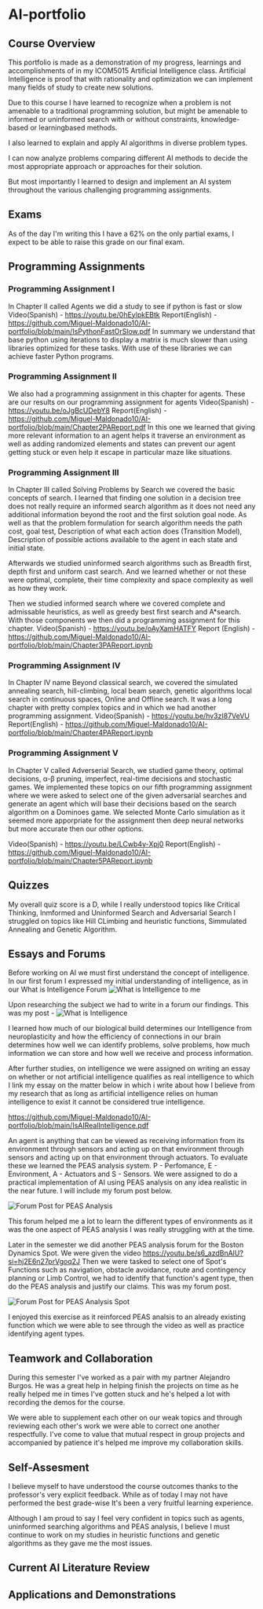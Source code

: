 # AI-portfolio

## Course Overview

This portfolio is made as a demonstration of my progress, learnings and accomplishments of in my ICOM5015 Artificial Intelligence class. Artificial Intelligence is proof that with rationality and optimization we can implement many fields of study to create new solutions.

Due to this course I have learned to recognize when a problem is not amenable to a traditional programming solution, but might be amenable to informed or uninformed search with or without constraints, knowledge-based or learningbased methods.

I also learned to explain and apply AI algorithms in diverse problem types.

I can now analyze problems comparing different AI methods to decide the most appropriate
approach or approaches for their solution.

But most importantly I learned to design and implement an AI system throughout the various challenging programming assignments.

## Exams

As of the day I'm writing this I have a 62% on the only partial exams, I expect to be able to raise this grade on our final exam. 

## Programming Assignments 

### Programming Assignment I

In Chapter II called Agents we did a study to see if python is fast or slow 
Video(Spanish) - https://youtu.be/0hEylpkEBtk 
Report(English) - https://github.com/Miguel-Maldonado10/AI-portfolio/blob/main/IsPythonFastOrSlow.pdf
In summary we understand that base python using iterations to display a matrix is much slower than using libraries optimized for these tasks. With use of these libraries we can achieve faster Python programs.

### Programming Assignment II

We also had a programming assignment in this chapter for agents. These are our results on our programming assignment for agents 
Video(Spanish) - https://youtu.be/oJgBcUDebY8
Report(English) - https://github.com/Miguel-Maldonado10/AI-portfolio/blob/main/Chapter2PAReport.pdf
In this one we learned that giving more relevant information to an agent helps it traverse an environment as well as adding randomized elements and states can prevent our agent getting stuck or even help it escape in particular maze like situations.

### Programming Assignment III

In Chapter III called Solving Problems by Search we covered the basic concepts of search. I learned that finding one solution in a decision tree does not really require an informed search algorithm as it does not need any additional information beyond the root and the first solution goal node. As well as that the problem formulation for search algorithm needs the path cost, goal test, Description of what each action does (Transition Model), Description of possible actions available to the agent in each state and initial state.

Afterwards we studied uninformed search algorithms such as Breadth first, depth first and uniform cast search. And we learned whether or not these were optimal, complete, their time complexity and space complexity as well as how they work. 

Then we studied informed search where we covered complete and admissable heuristics, as well as greedy best first search and A*search. With those components we then did a programming assignment for this chapter.
Video(Spanish) - https://youtu.be/oAyXamHATFY
Report (English) - https://github.com/Miguel-Maldonado10/AI-portfolio/blob/main/Chapter3PAReport.ipynb

### Programming Assignment IV

In Chapter IV name Beyond classical search, we covered the simulated annealing search, hill-climbing, local beam search, genetic algorithms local search in continuous spaces, Online and Offline search. It was a long chapter with pretty complex topics and in which we had another programming assignment.
Video(Spanish) - https://youtu.be/hv3zI87VeVU
Report(English) - https://github.com/Miguel-Maldonado10/AI-portfolio/blob/main/Chapter4PAReport.ipynb

### Programming Assignment V

In Chapter V called Adverserial Search, we studied game theory, optimal decisions, α-β pruning, imperfect, real-time decisions and stochastic games. We implemented these topics on our fifth programming assignment where we were asked to select one of the given adversarial searches and generate an agent which will base their decisions based on the search algorithm on a Dominoes game. We selected Monte Carlo simulation as it seemed more apporpriate for the assignment then deep neural networks but more accurate then our other options.

Video(Spanish) - https://youtu.be/LCwb4y-Xpj0
Report(English) - https://github.com/Miguel-Maldonado10/AI-portfolio/blob/main/Chapter5PAReport.ipynb

## Quizzes

My overall quiz score is a D, while I really understood topics like Critical Thinking, Inmformed and Uninformed Search and Adversarial Search I struggled on topics like Hill CLimbing and heuristic functions, Simmulated Annealing and Genetic Algorithm.

## Essays and Forums

Before working on AI we must first understand the concept of intelligence. In our first forum I expressed my initial understanding of intelligence, as in our What is Intelligence Forum ![What is Intelligence to me](IntelligenceToMe.png)

Upon researching the subject we had to write in a forum our findings. This was my post - ![What is Intelligence](WhatIsIntelligence.png)

I learned how much of our biological build determines our Intelligence from neuroplasticity and how the efficiency of connections in our brain determines how well we can identify problems, solve problems, how much information we can store and how well we receive and process information. 

After further studies, on intelligence we were assigned on writing an essay on whether or not artificial intelligence qualifies as real intelligence to which I link my essay on the matter below in which i write about how I believe from my research that as long as artificial intelligence relies on human intelligence to exist it cannot be considered true intelligence.

https://github.com/Miguel-Maldonado10/AI-portfolio/blob/main/IsAIRealIntelligence.pdf


An agent is anything that can be viewed as receiving information from its environment through sensors and acting up on that environment through sensors and acting up on that environment through actuators. To evaluate these we learned the PEAS analysis system. P - Perfomance, E - Environment, A - Actuators and S - Sensors. We were assigned to do a practical implementation of AI using PEAS analysis on any idea realistic in the near future. I will include my forum post below.

![Forum Post for PEAS Analysis](PEASAgentsForum.png)

This forum helped me a lot to learn the different types of environments as it was the one aspect of PEAS analysis I was really struggling with at the time. 

Later in the semester we did another PEAS analysis forum for the Boston Dynamics Spot. We were given the video https://youtu.be/s6_azdBnAlU?si=hj2E6n27prVgoq2J Then we were tasked to select one of Spot's Functions such as navigation, obstacle avoidance, route and contingency planning or Limb Control, we had to identify that function's agent type, then do the PEAS analysis and justify our claims. This was my forum post.

![Forum Post for PEAS Analysis Spot](SPOTPEAS.png)

I enjoyed this exercise as it reinforced PEAS analsis to an already existing function which we were able to see through the video as well as practice identifying agent types.
 

## Teamwork and Collaboration

During this semester I've worked as a pair with my partner Alejandro Burgos. He was a great help in helping finish the projects on time as he really helped me in times I've gotten stuck and he's helped a lot with recording the demos for the course. 

We were able to supplement each other on our weak topics and through reviewing each other's work we were able to correct one another respectfully. I've come to value that mutual respect in group projects and accompanied by patience it's helped me improve my collaboration skills.

## Self-Assesment

I believe myself to have understood the course outcomes thanks to the professor's very explicit feedback. While as of today I may not have performed the best grade-wise It's been a very fruitful learning experience. 

Although I am proud to say I feel very confident in topics such as agents, uninformed searching algorithms and PEAS analysis, I believe I must continue to work on my studies in heuristic functions and genetic algorithms as they gave me the most issues. 

## Current AI Literature Review

## Applications and Demonstrations
